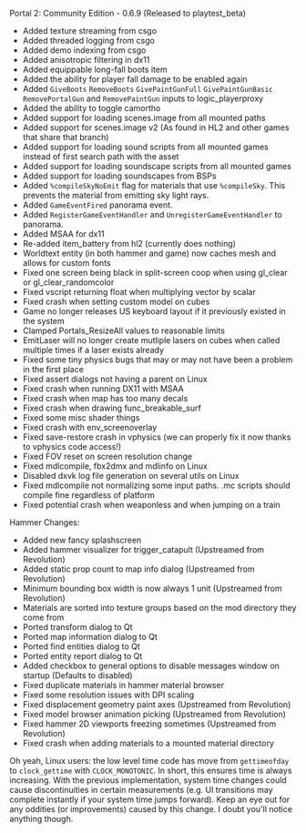 Portal 2: Community Edition - 0.6.9 (Released to playtest_beta)
- Added texture streaming from csgo
- Added threaded logging from csgo
- Added demo indexing from csgo
- Added anisotropic filtering in dx11
- Added equippable long-fall boots item
- Added the ability for player fall damage to be enabled again
- Added `GiveBoots` `RemoveBoots` `GivePaintGunFull` `GivePaintGunBasic` `RemovePortalGun` and `RemovePaintGun` inputs to logic_playerproxy
- Added the ability to toggle camortho
- Added support for loading scenes.image from all mounted paths 
- Added support for scenes.image v2 (As found in HL2 and other games that share that branch)
- Added support for loading sound scripts from all mounted games instead of first search path with the asset
- Added support for loading soundscape scripts from all mounted games
- Added support for loading soundscapes from BSPs
- Added `%compileSkyNoEmit` flag for materials that use `%compileSky`. This prevents the material from emitting sky light rays.
- Added `GameEventFired` panorama event. 
- Added `RegisterGameEventHandler` and `UnregisterGameEventHandler` to panorama.
- Added MSAA for dx11 
- Re-added item_battery from hl2 (currently does nothing)
- Worldtext entity (in both hammer and game) now caches mesh and allows for custom fonts
- Fixed one screen being black in split-screen coop when using gl_clear or gl_clear_randomcolor
- Fixed vscript returning float when multiplying vector by scalar
- Fixed crash when setting custom model on cubes
- Game no longer releases US keyboard layout if it previously existed in the system
- Clamped Portals_ResizeAll values to reasonable limits
- EmitLaser will no longer create mutliple lasers on cubes when called multiple times if a laser exists already
- Fixed some tiny physics bugs that may or may not have been a problem in the first place
- Fixed assert dialogs not having a parent on Linux
- Fixed crash when running DX11 with MSAA
- Fixed crash when map has too many decals 
- Fixed crash when drawing func_breakable_surf 
- Fixed some misc shader things
- Fixed crash with env_screenoverlay
- Fixed save-restore crash in vphysics (we can properly fix it now thanks to vphysics code access!)
- Fixed FOV reset on screen resolution change
- Fixed mdlcompile, fbx2dmx and mdlinfo on Linux
- Disabled dxvk log file generation on several utils on Linux
- Fixed mdlcompile not normalizing some input paths. .mc scripts should compile fine regardless of platform
- Fixed potential crash when weaponless and when jumping on a train

Hammer Changes:
- Added new fancy splashscreen
- Added hammer visualizer for trigger_catapult (Upstreamed from Revolution)
- Added static prop count to map info dialog (Upstreamed from Revolution)
- Minimum bounding box width is now always 1 unit (Upstreamed from Revolution)
- Materials are sorted into texture groups based on the mod directory they come from
- Ported transform dialog to Qt
- Ported map information dialog to Qt
- Ported find entities dialog to Qt
- Ported entity report dialog to Qt
- Added checkbox to general options to disable messages window on startup (Defaults to disabled)
- Fixed duplicate materials in hammer material browser
- Fixed some resolution issues with DPI scaling
- Fixed displacement geometry paint axes (Upstreamed from Revolution)
- Fixed model browser animation picking (Upstreamed from Revolution)
- Fixed hammer 2D viewports freezing sometimes (Upstreamed from Revolution)
- Fixed crash when adding materials to a mounted material directory

Oh yeah, Linux users: the low level time code has move from `gettimeofday` to `clock_gettime` with `CLOCK_MONOTONIC`. In short, this ensures time is always increasing. With the previous implementation, system time changes could cause discontinuities in certain measurements (e.g. UI transitions may complete instantly if your system time jumps forward). Keep an eye out for any oddities (or improvements) caused by this change. I doubt you'll notice anything though.
